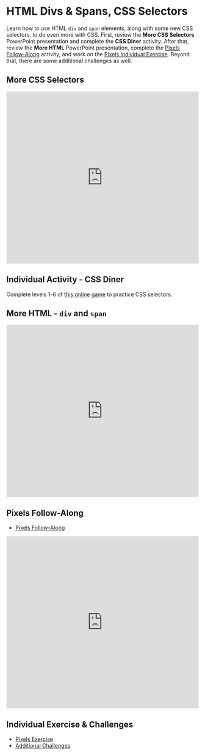 # HTML Divs & Spans, CSS Selectors
Learn how to use HTML `div` and `span` elements, along with some new CSS selectors, to do even more with CSS. First, review the **More CSS Selectors** PowerPoint presentation and complete the **CSS Diner** activity. After that, review the **More HTML** PowerPoint presentation, complete the [Pixels Follow-Along](PixelsFollowAlong.md) activity, and work on the [Pixels Individual Exercise](PixelsIndividual.md). Beyond that, there are some additional challenges as well.

## More CSS Selectors
<iframe src='https://view.officeapps.live.com/op/embed.aspx?src=https://hylandtechclub.com/web-101/Week07/MoreSelectors.pptx' width='100%' height='450px' frameborder='0'></iframe>

## Individual Activity - CSS Diner
Complete levels 1-6 of [this online game](https://flukeout.github.io/) to practice CSS selectors.

## More HTML - `div` and `span`
<iframe src='https://view.officeapps.live.com/op/embed.aspx?src=https://hylandtechclub.com/web-101/Week07/MoreHtml.pptx' width='100%' height='450px' frameborder='0'></iframe>

## Pixels Follow-Along
- [Pixels Follow-Along](PixelsFollowAlong.md)
<iframe width="100%" height="450px" src="https://www.youtube.com/embed/GUw45A8d4n0" frameborder="0" allow="accelerometer; autoplay; clipboard-write; encrypted-media; gyroscope; picture-in-picture" allowfullscreen></iframe>

## Individual Exercise & Challenges
- [Pixels Exercise](PixelsIndividual.md)
- [Additional Challenges](AdditionalChallenges.md)